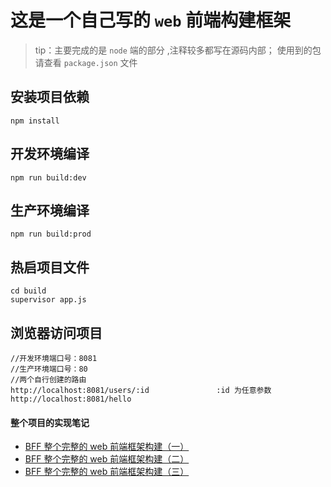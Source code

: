 # 这是一个自己写的 `web` 前端构建框架
>tip：主要完成的是 `node` 端的部分 ,注释较多都写在源码内部；
使用到的包请查看 `package.json` 文件  
##  安装项目依赖
```
npm install
```
## 开发环境编译
```
npm run build:dev
```
## 生产环境编译
```
npm run build:prod
```
## 热启项目文件
```
cd build
supervisor app.js
```
## 浏览器访问项目
```
//开发环境端口号：8081
//生产环境端口号：80
//两个自行创建的路由
http://localhost:8081/users/:id               :id 为任意参数
http://localhost:8081/hello
```
#### 整个项目的实现笔记
-   [BFF 整个完整的 web 前端框架构建（一）](https://www.jianshu.com/p/a829b1da7ed0)
-   [BFF 整个完整的 web 前端框架构建（二）](https://www.jianshu.com/p/e928ed631313)
-   [BFF 整个完整的 web 前端框架构建（三）](https://www.jianshu.com/p/b85331028ac5)